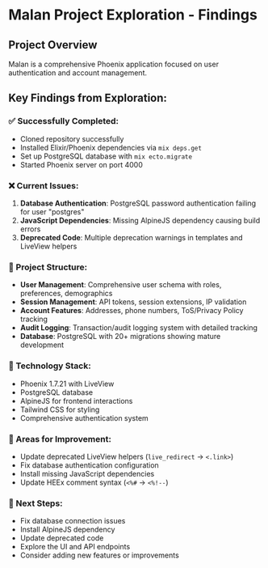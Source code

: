 # Malan Project Exploration - Findings

## Project Overview
Malan is a comprehensive Phoenix application focused on user authentication and account management.

## Key Findings from Exploration:

### ✅ Successfully Completed:
- Cloned repository successfully
- Installed Elixir/Phoenix dependencies via `mix deps.get`
- Set up PostgreSQL database with `mix ecto.migrate`
- Started Phoenix server on port 4000

### ❌ Current Issues:
1. **Database Authentication**: PostgreSQL password authentication failing for user "postgres"
2. **JavaScript Dependencies**: Missing AlpineJS dependency causing build errors
3. **Deprecated Code**: Multiple deprecation warnings in templates and LiveView helpers

### 📁 Project Structure:
- **User Management**: Comprehensive user schema with roles, preferences, demographics
- **Session Management**: API tokens, session extensions, IP validation
- **Account Features**: Addresses, phone numbers, ToS/Privacy Policy tracking
- **Audit Logging**: Transaction/audit logging system with detailed tracking
- **Database**: PostgreSQL with 20+ migrations showing mature development

### 🔧 Technology Stack:
- Phoenix 1.7.21 with LiveView
- PostgreSQL database
- AlpineJS for frontend interactions
- Tailwind CSS for styling
- Comprehensive authentication system

### 🚧 Areas for Improvement:
- Update deprecated LiveView helpers (`live_redirect` → `<.link>`)
- Fix database authentication configuration
- Install missing JavaScript dependencies
- Update HEEx comment syntax (`<%#` → `<%!--`)

### 🎯 Next Steps:
- Fix database connection issues
- Install AlpineJS dependency
- Update deprecated code
- Explore the UI and API endpoints
- Consider adding new features or improvements

